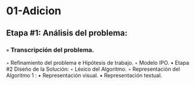 # 01-Adicion
## Etapa #1: Análisis del problema:
### ◦ Transcripción del problema.
◦ Refinamiento del problema e Hipótesis de trabajo.
◦ Modelo IPO.
• Etapa #2 Diseño de la Solución:
◦ Léxico del Algoritmo.
◦ Representación del Algoritmo 1
:
▪ Representación visual.
▪ Representación textual.
